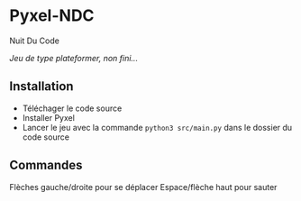# Pyxel-NDC
Nuit Du Code

*Jeu de type plateformer, non fini...*

## Installation

- Téléchager le code source
- Installer Pyxel
- Lancer le jeu avec la commande `python3 src/main.py` dans le dossier du code source

## Commandes
Flèches gauche/droite pour se déplacer
Espace/flèche haut pour sauter